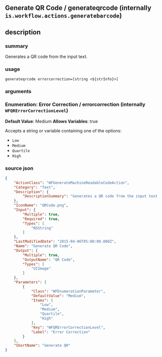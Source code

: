 
## Generate QR Code / generateqrcode (internally `is.workflow.actions.generatebarcode`)



## description
### summary
Generates a QR code from the input text.


### usage
`generateqrcode errorcorrection=[string <${strInfo}>]`

### arguments
### Enumeration: Error Correction / errorcorrection (internally `WFQRErrorCorrectionLevel`)
**Default Value**: Medium
**Allows Variables**: true


Accepts a string 
or variable
containing one of the options:

- `Low`
- `Medium`
- `Quartile`
- `High`

### source json

```json
{
	"ActionClass": "WFGenerateMachineReadableCodeAction",
	"Category": "Text",
	"Description": {
		"DescriptionSummary": "Generates a QR code from the input text."
	},
	"IconName": "QRCode.png",
	"Input": {
		"Multiple": true,
		"Required": true,
		"Types": [
			"NSString"
		]
	},
	"LastModifiedDate": "2015-04-06T05:00:00.000Z",
	"Name": "Generate QR Code",
	"Output": {
		"Multiple": true,
		"OutputName": "QR Code",
		"Types": [
			"UIImage"
		]
	},
	"Parameters": [
		{
			"Class": "WFEnumerationParameter",
			"DefaultValue": "Medium",
			"Items": [
				"Low",
				"Medium",
				"Quartile",
				"High"
			],
			"Key": "WFQRErrorCorrectionLevel",
			"Label": "Error Correction"
		}
	],
	"ShortName": "Generate QR"
}
```
